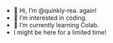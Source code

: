 - 👋 Hi, I’m @quinkly-rea. again!
- 👀 I’m interested in coding.
- 🌱 I’m currently learning Colab.
- I might be here for a limited time!

<!---
quinkly-rea-again/quinkly-rea-again is a ✨ special ✨ repository because its `README.md` (this file) appears on your GitHub profile.
You can click the Preview link to take a look at your changes.
--->

